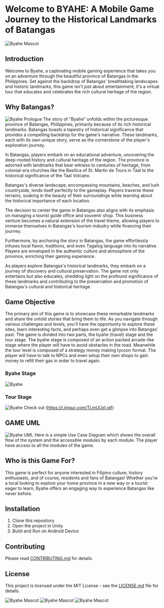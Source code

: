 # Welcome to BYAHE: A Mobile Game Journey to the Historical Landmarks of Batangas
![Byahe Mascot](https://i.imgur.com/VQsxnnO.png)
## Introduction
Welcome to Byahe, a captivating mobile gaming experience that takes you on an adventure through the beautiful province of Batangas in the Philippines. Set against the backdrop of Batangas' breathtaking landscapes and historic landmarks, this game isn't just about entertainment; it's a virtual tour that educates and celebrates the rich cultural heritage of the region.

## Why Batangas?
![Byahe Prologue](https://i.imgur.com/ohIwxZX.png)
The story of "Byahe" unfolds within the picturesque province of Batangas, Philippines, primarily because of its rich historical landmarks. Batangas boasts a tapestry of historical significance that provides a compelling backdrop for the game's narrative. These landmarks, each with its own unique story, serve as the cornerstone of the player's exploration journey.

In Batangas, players embark on an educational adventure, uncovering the deep-rooted history and cultural heritage of the region. The province is adorned with landmarks that bear witness to centuries of heritage, from colonial-era churches like the Basilica of St. Martin de Tours in Taal to the historical significance of the Taal Volcano.

Batangas's diverse landscape, encompassing mountains, beaches, and lush countryside, lends itself perfectly to the gameplay. Players traverse these terrains, soaking in the beauty of their surroundings while learning about the historical importance of each location.

The decision to center the game in Batangas also aligns with its emphasis on managing a tourist guide office and souvenir shop. This business venture becomes a natural extension of the travel theme, allowing players to immerse themselves in Batangas's tourism industry while financing their journey.

Furthermore, by anchoring the story in Batangas, the game effortlessly infuses local flavor, traditions, and even Tagalog language into its narrative. Players are enveloped in the authentic culture and atmosphere of the province, enriching their gaming experience.

As players explore Batangas's historical landmarks, they embark on a journey of discovery and cultural preservation. The game not only entertains but also educates, shedding light on the profound significance of these landmarks and contributing to the preservation and promotion of Batangas's cultural and historical heritage.

## Game Objective
The primary aim of this game is to showcase these remarkable landmarks and share the untold stories that bring them to life. As you navigate through various challenges and levels, you'll have the opportunity to explore these sites, learn interesting facts, and perhaps even get a glimpse into Batangas' past. The game is divided into two parts, the byahe (travel) stage and the tour stage.  The byahe stage is composed of an action packed arcade-like stage where the player will have to avoid obstacles in the road. Meanwhile the tour level is composed of a strategy money making tycoon format. The player will have to talk to NPCs and even setup their own shops to gain money to refill their gas in order to travel again.

### Byahe Stage
![Byahe](https://i.imgur.com/Wje32vr.gif)
### Tour Stage
![Byahe](https://i.imgur.com/TLmUUxI.gif)
Check out (https://i.imgur.com/TLmUUxI.gif)

## GAME UML
![Byahe UML](https://i.imgur.com/lyjEZX0.png)
Here is a simple Use Case Diagram which shows the overall flow of the system and the accessible modules by each module. The player have access to all the modules of the game.

## Who is this Game For?
This game is perfect for anyone interested in Filipino culture, history enthusiasts, and of course, residents and fans of Batangas! Whether you're a local looking to explore your home province in a new way or a tourist eager to learn, Byahe offers an engaging way to experience Batangas like never before.

## Installation
1. Clone this repository
2. Open the project in Unity
3. Build and Run on Android Device

## Contributing
Please read [CONTRIBUTING.md](CONTRIBUTING.md) for details.

## License
This project is licensed under the MIT License - see the [LICENSE.md](LICENSE.md) file for details.


![Byahe Mascot](https://i.imgur.com/wOrEnoK.png)
![Byahe Mascot](https://i.imgur.com/buvmmtE.png)
![Byahe Mascot](https://i.imgur.com/mYGgRfN.png)
